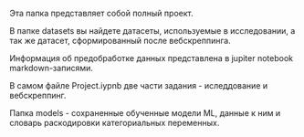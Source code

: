 Эта папка представляет собой полный проект. 

В папке datasets вы найдете датасеты, используемые в исследовании, а так же датасет, сформированный после вебскреппинга.

Информация об предобработке данных представлена в jupiter notebook markdown-записями.

В самом файле Project.iypnb две части задания - иследдование и вебскреппинг.

Папка models - сохраненные обученные модели ML, данные к ним и словарь раскодировки категориальных переменных.
